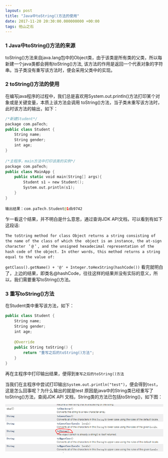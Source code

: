 ```yaml
---
layout: post
title: "Java中toString()方法的使用"
date: 2017-11-20 20:30:00.000000000 +00:00
tags: 他山之石
---
```


### 1 Java中toString()方法的来源

toString()方法来自java.lang包中的Object类，由于该类是所有类的父类，所以每新建一个java类都会拥有toString()方法,
该方法的作用是返回一个代表对象的字符串。当子类没有重写该方法时，便会采用父类中的实现。

### 2 toString()方法的使用

在编写java程序的过程中，我们总是喜欢用System.out.println()方法打印某个对象或是关键变量，本质上该方法会调用
toString()方法，当子类未重写该方法时，此时该方法的输出，如下：

```swift
/*新建Student*/
package com.paTech;
public class Student {
	String name;
	String gender;
	int age;
}

/*主程序，main方法中打印该类的实例*/
package com.paTech;
public class MainApp {
	public static void main(String[] args){
		Student s1 = new Student();
		System.out.println(s1);
	}
}

输出结果：com.paTech.Student@1db9742
```
乍一看这个结果，并不明白是什么意思，通过查询JDK API文档，可以看到有如下这段话:

`The toString method for class Object returns a string consisting of the name of the class of which the　object is an instance, the at-sign character ＇@＇, and the unsigned hexadecimal representation of the　hash code of the object. In other words, this method returns a string equal to the value of:`

`getClass().getName() + '@' + Integer.toHexString(hashCode())`
看完就明白了，上边的结果，即类名@hashCode，往往这样的结果并没有实际的意义，所以，我们需要重写toString()方法。

### 3 重写toString()方法

在Student类中重写该方法，如下：
```swift
public class Student {
	String name;
	String gender;
	int age;

	@Override
	public String toString() {
		return "重写之后的toString()方法";
	}
}
```
再在主程序中打印输出结果，便得到`重写之后的toString()方法`

当我们在主程序中尝试打印输出`System.out.println("test")`，便会得到`test`，这是怎么回事呢？为什么输出的就是test
原因是java中的String类已经重写了toString()方法，查阅JDK API 文档，String类的方法已包括toString()，如下图：

![](/assets/images/2017/String_Class.PNG)